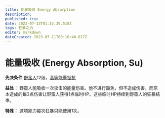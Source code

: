 ```yaml
---
title: 能量吸收 Energy Absorption
description: 
published: true
date: 2023-07-13T01:15:39.518Z
tags: 狂暴之力
editor: markdown
dateCreated: 2023-07-11T00:10:48.017Z
---
```


# 能量吸收 (Energy Absorption, Su)

**先决条件** [野蛮人](/野蛮人)12级，[高等能量抵抗](/狂暴之力/高等能量抵抗)

**益处：** 野蛮人能吸收一次攻击的能量伤害。他不进行豁免，但不造成伤害，而原本造成的每3点伤害让野蛮人获得1点临时HP。这些临时HP持续到野蛮人的狂暴结束。

**特殊：** 这项能力每次狂暴只能使用1次。
